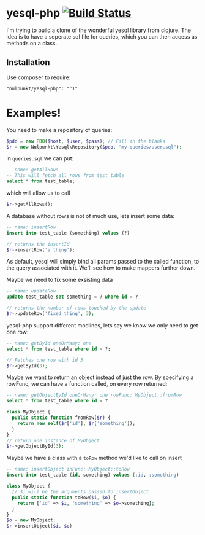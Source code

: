 # yesql-php [![Build Status](https://travis-ci.org/nulpunkt/yesql-php.png?branch=master)](https://travis-ci.org/nulpunkt/yesql-php)

I'm trying to build a clone of the wonderful yesql library from clojure.
The idea is to have a seperate sql file for queries, which you can then access
as methods on a class.

## Installation
Use composer to require:
```
"nulpunkt/yesql-php": "^1"
```

# Examples!

You need to make a repository of queries:

```php
$pdo = new PDO($host, $user, $pass); // Fill in the blanks
$r = new Nulpunkt\Yesql\Repository($pdo, "my-queries/user.sql");
```
in `queries.sql` we can put:

```sql
-- name: getAllRows
-- This will fetch all rows from test_table
select * from test_table;
```
which will allow us to call

```php
$r->getAllRows();
```

A database without rows is not of much use, lets insert some data:
```sql
-- name: insertRow
insert into test_table (something) values (?)

```
```php
// returns the insertId
$r->insertRow('a thing');
```

As default, yesql will simply bind all params passed to the called function, to
the query associated with it. We'll see how to make mappers further down.

Maybe we need to fix some exsisting data
```sql
-- name: updateRow
update test_table set something = ? where id = ?

```
```php
// returns the number of rows touched by the update
$r->updateRow('fixed thing', 3);
```

yesql-php support different modlines, lets say we know we only need to get one
row:

```sql
-- name: getById oneOrMany: one
select * from test_table where id = ?;
```
```php
// Fetches one row with id 3
$r->getById(3);
```

Maybe we want to return an object instead of just the row. By specifying a
rowFunc, we can have a function called, on every row returned:

```sql
-- name: getObjectById oneOrMany: one rowFunc: MyObject::fromRow
select * from test_table where id = ?
```
```php
class MyObject {
  public static function fromRow($r) {
    return new self($r['id'], $r['something']);
  }
}
// return one instance of MyObject
$r->getObjectById(3);
```

Maybe we have a class with a `toRow` method we'd like to call on insert
```sql
-- name: insertObject inFunc: MyObject::toRow
insert into test_table (id, something) values (:id, :something)
```
```php
class MyObject {
  // $i will be the arguments passed to insertObject
  public static function toRow($i, $o) {
    return ['id' => $i, 'something' => $o->something];
  }
}
$o = new MyObject;
$r->insertObject($i, $o) 
```
